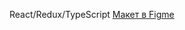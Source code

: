 React/Redux/TypeScript
[Макет в Figme](https://www.figma.com/file/GlmmbSLSLd8VNwParZRRzL/FRONTEND-JOB-(Copy)?node-id=38%3A103)